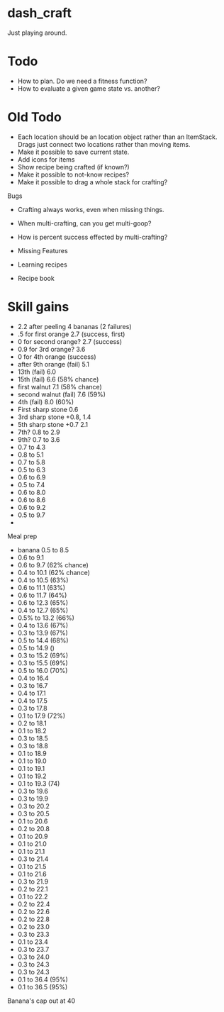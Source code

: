 # dash_craft
 Just playing around.

# Todo
* How to plan.  Do we need a fitness function?
* How to evaluate a given game state vs. another?



# Old Todo
* Each location should be an location object rather than an ItemStack.  Drags just connect two locations rather than moving items.
* Make it possible to save current state.
* Add icons for items
* Show recipe being crafted (if known?)
* Make it possible to not-know recipes?
* Make it possible to drag a whole stack for crafting?


Bugs
* Crafting always works, even when missing things.
* When multi-crafting, can you get multi-goop?
* How is percent success effected by multi-crafting?

* Missing Features
* Learning recipes
* Recipe book


# Skill gains
* 2.2 after peeling 4 bananas (2 failures)
* .5 for first orange 2.7 (success, first)
* 0 for second orange? 2.7 (success)
* 0.9 for 3rd orange? 3.6
* 0 for 4th orange (success)
* after 9th orange (fail) 5.1
* 13th (fail) 6.0
* 15th (fail) 6.6 (58% chance)
* first walnut 7.1 (58% chance)
* second walnut (fail) 7.6 (59%)
* 4th (fail) 8.0 (60%)
* First sharp stone 0.6
* 3rd sharp stone +0.8, 1.4
* 5th sharp stone +0.7 2.1
* 7th?  0.8 to 2.9
* 9th? 0.7 to 3.6
* 0.7 to 4.3
* 0.8 to 5.1
* 0.7 to 5.8
* 0.5 to 6.3
* 0.6 to 6.9
* 0.5 to 7.4
* 0.6 to 8.0
* 0.6 to 8.6
* 0.6 to 9.2
* 0.5 to 9.7
* 


Meal prep
* banana 0.5 to 8.5
* 0.6 to 9.1
* 0.6 to 9.7 (62% chance)
* 0.4 to 10.1 (62% chance)
* 0.4 to 10.5 (63%)
* 0.6 to 11.1 (63%)
* 0.6 to 11.7 (64%)
* 0.6 to 12.3 (65%)
* 0.4 to 12.7 (65%)
* 0.5% to 13.2 (66%)
* 0.4 to 13.6 (67%)
* 0.3 to 13.9 (67%)
* 0.5 to 14.4 (68%)
* 0.5 to 14.9 ()
* 0.3 to 15.2 (69%)
* 0.3 to 15.5 (69%)
* 0.5 to 16.0 (70%)
* 0.4 to 16.4
* 0.3 to 16.7
* 0.4 to 17.1
* 0.4 to 17.5
* 0.3 to 17.8
* 0.1 to 17.9 (72%)
* 0.2 to 18.1
* 0.1 to 18.2
* 0.3 to 18.5
* 0.3 to 18.8
* 0.1 to 18.9
* 0.1 to 19.0
* 0.1 to 19.1
* 0.1 to 19.2
* 0.1 to 19.3 (74)
* 0.3 to 19.6
* 0.3 to 19.9
* 0.3 to 20.2
* 0.3 to 20.5
* 0.1 to 20.6
* 0.2 to 20.8
* 0.1 to 20.9
* 0.1 to 21.0
* 0.1 to 21.1
* 0.3 to 21.4
* 0.1 to 21.5
* 0.1 to 21.6
* 0.3 to 21.9
* 0.2 to 22.1
* 0.1 to 22.2
* 0.2 to 22.4
* 0.2 to 22.6
* 0.2 to 22.8
* 0.2 to 23.0
* 0.3 to 23.3
* 0.1 to 23.4
* 0.3 to 23.7
* 0.3 to 24.0
* 0.3 to 24.3
* 0.3 to 24.3
* 0.1 to 36.4 (95%)
* 0.1 to 36.5 (95%)

Banana's cap out at 40
